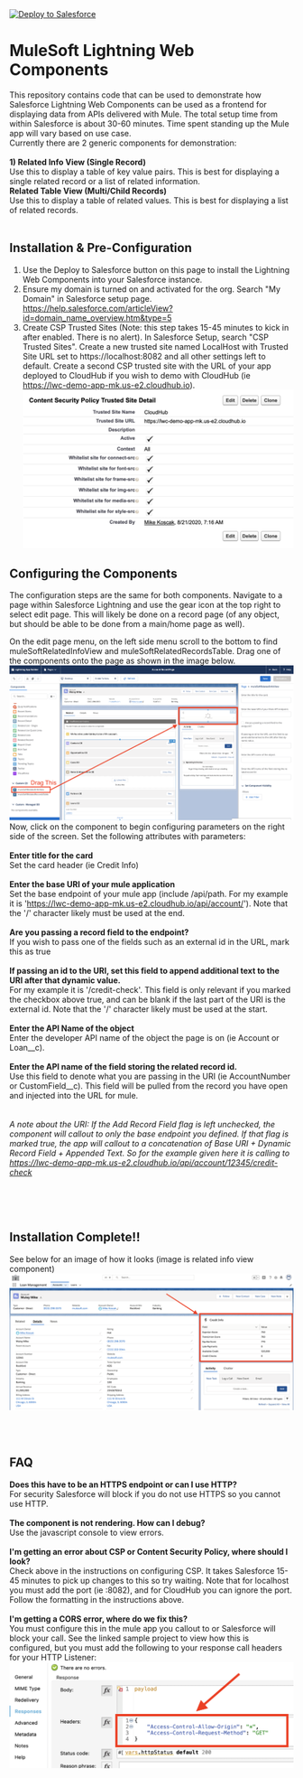 <a href="https://githubsfdeploy.herokuapp.com">
  <img alt="Deploy to Salesforce"
       src="https://raw.githubusercontent.com/afawcett/githubsfdeploy/master/deploy.png">
</a>

# MuleSoft Lightning Web Components

This repository contains code that can be used to demonstrate how Salesforce Lightning Web Components can be used as a frontend for displaying data from APIs delivered with Mule.  The total setup time from within Salesforce is about 30-60 minutes.  Time spent standing up the Mule app will vary based on use case.<br/>
Currently there are 2 generic components for demonstration:<br/><br/>
**1) Related Info View (Single Record)**<br/>
Use this to display a table of key value pairs.  This is best for displaying a single related record or a list of related information.<br/>
**Related Table View (Multi/Child Records)**<br/>
Use this to display a table of related values.  This is best for displaying a list of related records.<br/>
<br/>

## Installation & Pre-Configuration
1) Use the Deploy to Salesforce button on this page to install the Lightning Web Components into your Salesforce instance.
2) Ensure my domain is turned on and activated for the org.  Search "My Domain" in Salesforce setup page.<br/>https://help.salesforce.com/articleView?id=domain_name_overview.htm&type=5
3) Create CSP Trusted Sites (Note: this step takes 15-45 minutes to kick in after enabled. There is no alert).  In Salesforce Setup, search "CSP Trusted Sites".  Create a new trusted site named LocalHost with Trusted Site URL set to https://localhost:8082 and all other settings left to default.  Create a second CSP trusted site with the URL of your app deployed to CloudHub if you wish to demo with CloudHub (ie https://lwc-demo-app-mk.us-e2.cloudhub.io).
![](images/CloudHubCSP.png)

## Configuring the Components
The configuration steps are the same for both components.  Navigate to a page within Salesforce Lightning and use the gear icon at the top right to select edit page.  This will likely be done on a record page (of any object, but should be able to be done from a main/home page as well).<br/>

On the edit page menu, on the left side menu scroll to the bottom to find muleSoftRelatedInfoView and muleSoftRelatedRecordsTable.  Drag one of the components onto the page as shown in the image below.<br/>
![](images/LWC_Config.png)
Now, click on the component to begin configuring parameters on the right side of the screen.  Set the following attributes with parameters:<br/><br/>
**Enter title for the card**<br/>
Set the card header (ie Credit Info)<br/><br/>
**Enter the base URI of your mule application**<br/>
Set the base endpoint of your mule app (include /api/path.  For my example it is 'https://lwc-demo-app-mk.us-e2.cloudhub.io/api/account/'). Note that the '/' character likely must be used at the end.<br/><br/>
**Are you passing a record field to the endpoint?**<br/>
If you wish to pass one of the fields such as an external id in the URL, mark this as true<br/><br/>
**If passing an id to the URI, set this field to append additional text to the URI after that dynamic value.**<br/> 
For my example it is '/credit-check'.  This field is only relevant if you marked the checkbox above true, and can be blank if the last part of the URI is the external id.  Note that the '/' character likely must be used at the start.<br/><br/>
**Enter the API Name of the object**<br/>
Enter the developer API name of the object the page is on (ie Account or Loan__c).<br/><br/>
**Enter the API name of the field storing the related record id.**<br/>
Use this field to denote what you are passing in the URI (ie AccountNumber or CustomField__c). This field will be pulled from the record you have open and injected into the URL for mule.<br/>
<br/><br/>
*A note about the URI: If the Add Record Field flag is left unchecked, the component will callout to only the base endpoint you defined.  If that flag is marked true, the app will callout to a concatenation of Base URI + Dynamic Record Field + Appended Text.  So for the example given here it is calling to https://lwc-demo-app-mk.us-e2.cloudhub.io/api/account/12345/credit-check*

<br/><br/><br/>
## Installation Complete!!
See below for an image of how it looks (image is related info view component)
![](images/RelatedInfoView.png)

<br/><br/>
## FAQ
**Does this have to be an HTTPS endpoint or can I use HTTP?**<br/>
For security Salesforce will block if you do not use HTTPS so you cannot use HTTP.<br/><br/>
**The component is not rendering.  How can I debug?**<br/>
Use the javascript console to view errors.<br/><br/>
**I'm getting an error about CSP or Content Security Policy, where should I look?**<br/>
Check above in the instructions on configuring CSP.  It takes Salesforce 15-45 minutes to pick up changes to this so try waiting.  Note that for localhost you must add the port (ie :8082), and for CloudHub you can ignore the port.  Follow the formatting in the instructions above.<br/><br/>
**I'm getting a CORS error, where do we fix this?**<br/>
You must configure this in the mule app you callout to or Salesforce will block your call.  See the linked sample project to view how this is configured, but you must add the following to your response call headers for your HTTP Listener:
![](images/CORS.png)





